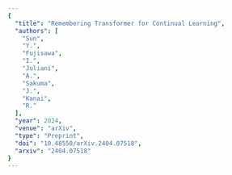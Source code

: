 ```yaml
---
{
  "title": "Remembering Transformer for Continual Learning",
  "authors": [
    "Sun",
    "Y.",
    "Fujisawa",
    "I.",
    "Juliani",
    "A.",
    "Sakuma",
    "J.",
    "Kanai",
    "R."
  ],
  "year": 2024,
  "venue": "arXiv",
  "type": "Preprint",
  "doi": "10.48550/arXiv.2404.07518",
  "arxiv": "2404.07518"
}
---
```

